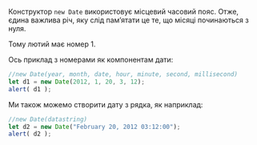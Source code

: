 Конструктор `new Date` використовує місцевий часовий пояс. Отже, єдина важлива річ, яку слід пам’ятати це те, що місяці починаються з нуля.

Тому лютий має номер 1.

Ось приклад з номерами як компонентам дати:

```js run
//new Date(year, month, date, hour, minute, second, millisecond)
let d1 = new Date(2012, 1, 20, 3, 12);
alert( d1 );
```
Ми також можемо створити дату з рядка, як наприклад:

```js run
//new Date(datastring)
let d2 = new Date("February 20, 2012 03:12:00");
alert( d2 );
```
